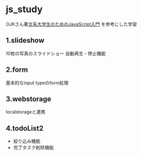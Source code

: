 # js_study
OJKさん著[文系大学生のためのJavaScript入門](https://zenn.dev/ojk/books/intro-to-javascript/viewer/js-basic)
を参考にした学習

## 1.slideshow
10枚の写真のスライドショー
自動再生・停止機能

## 2.form
基本的なinput typeのform処理

## 3.webstorage
localstorageと連携

## 4.todoList2
- 絞り込み機能
- 完了タスク削除機能
